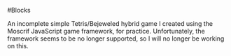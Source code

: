 #Blocks

An incomplete simple Tetris/Bejeweled hybrid game I created using the Moscrif JavaScript game framework, for practice. Unfortunately, the framework seems to be no longer supported, so I will no longer be working on this.
